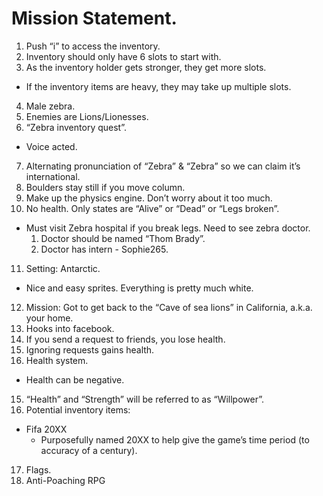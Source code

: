 # Mission Statement.

1. Push “i” to access the inventory.
2. Inventory should only have 6 slots to start with.
3. As the inventory holder gets stronger, they get more slots.
  * If the inventory items are heavy, they may take up multiple slots.
4. Male zebra.
5. Enemies are Lions/Lionesses.
6. “Zebra inventory quest”.
  * Voice acted.
7. Alternating pronunciation of “Zebra” & “Zebra” so we can claim it’s international.
8. Boulders stay still if you move column.
9. Make up the physics engine. Don’t worry about it too much.
10. No health. Only states are “Alive” or “Dead” or “Legs broken”.
  * Must visit Zebra hospital if you break legs. Need to see zebra doctor.
     1. Doctor should be named “Thom Brady”.
     2. Doctor has intern - Sophie265.
11. Setting: Antarctic.
  * Nice and easy sprites. Everything is pretty much white.
12. Mission: Got to get back to the “Cave of sea lions” in California, a.k.a. your home.
13. Hooks into facebook.
  1. If you send a request to friends, you lose health.
  2. Ignoring requests gains health.
14. Health system.
  * Health can be negative.
15. “Health” and “Strength” will be referred to as “Willpower”.
16. Potential inventory items:
  * Fifa 20XX
      * Purposefully named 20XX to help give the game’s time period (to accuracy of a century).
17. Flags.
18. Anti-Poaching RPG
